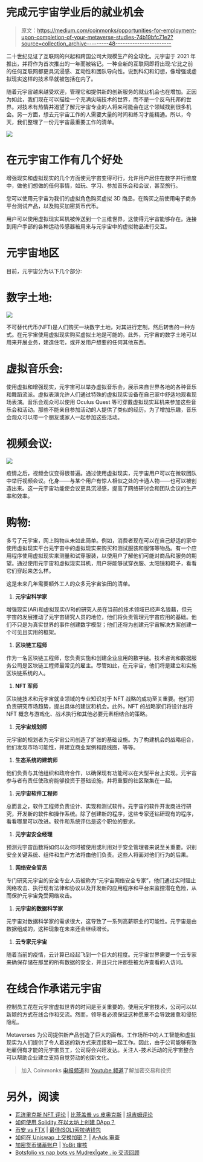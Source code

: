 # 完成元宇宙学业后的就业机会

> 原文：<https://medium.com/coinmonks/opportunities-for-employment-upon-completion-of-your-metaverse-studies-74b19bfc71e2?source=collection_archive---------48----------------------->

二十世纪见证了互联网的兴起和跨国公司大规模生产的全球化。元宇宙于 2021 年推出，并将作为首次推出的一年而被铭记。一种全新的互联网即将出现:它比之前的任何互联网都更具沉浸感、互动性和团队导向性。说到科幻和幻想，像增强或虚拟现实这样的技术早就被包括在内了。

随着元宇宙越来越受欢迎，管理它和提供新的创新服务的就业机会也在增加。正因为如此，我们现在可以描绘一个充满尖端技术的世界，而不是一个反乌托邦的世界。对技术有热情并渴望了解元宇宙专业的人将来可能会在这个领域找到很多机会。另一方面，想去元宇宙工作的人需要大量的时间和练习才能精通。所以，今天，我们整理了一份元宇宙最重要工作的清单。

![](img/b1af2c2d9655214a463f178ebf058266.png)

# 在元宇宙工作有几个好处

增强现实和虚拟现实的几个方面使元宇宙变得可行，允许用户居住在数字并行维度中，做他们想做的任何事情，如玩、学习、参加音乐会和会议，甚至旅行。

您可以使用元宇宙为我们的虚拟角色购买虚拟 3D 商品，在购买之前使用电子商务平台测试产品，以及购买加密货币代币。

用户可以使用虚拟现实耳机被传送到一个三维世界，这使得元宇宙能够存在。连接到用户手部的各种运动传感器被用来与元宇宙中的虚拟物品进行交互。

# 元宇宙地区

目前，元宇宙分为以下几个部分:

# 数字土地:

![](img/96cce554ed13b180e0474bca7607ba53.png)

不可替代代币(NFT)是人们购买一块数字土地，对其进行定制，然后转售的一种方式。在元宇宙使用虚拟现实购买虚拟土地是可能的。此外，元宇宙的数字土地可以用来开展业务，建造住宅，或开发用户想要的任何其他东西。

# 虚拟音乐会:

使用虚拟和增强现实，元宇宙可以举办虚拟音乐会，展示来自世界各地的各种音乐和舞蹈流派。虚拟表演允许人们通过特殊的虚拟现实设备在自己家中舒适地观看现场表演。音乐会观众可以使用 Oculus Quest 等可穿戴虚拟现实耳机来参加这些音乐会和活动。那些不能亲自参加活动的人提供了类似的经历。为了增加乐趣，音乐会观众可以带一个朋友或家人一起参加这些活动。

# 视频会议:

![](img/1af60cdae4d710aef57a1b01ebffff9e.png)

疫情之后，视频会议变得很普遍。通过使用虚拟现实，元宇宙用户可以在微软团队中举行视频会议。化身——与某个用户有惊人相似之处的卡通人物——也可以被创造出来。这一元宇宙功能使会议更具沉浸感，提高了网络研讨会和团队会议的生产率和效率。

# 购物:

多亏了元宇宙，网上购物从未如此简单。例如，消费者现在可以在自己舒适的家中使用虚拟现实平台元宇宙中的虚拟现实来购买和测试服装和服饰等物品。有一个应用程序使用虚拟现实来测量和试穿服装，以使用户了解他们可能对商品和服务的期望。通过使用元宇宙和虚拟现实耳机，用户将能够试穿衣服、太阳镜和鞋子，看看它们穿起来怎么样。

这是未来几年需要额外工人的众多元宇宙油田的清单。

1.  **元宇宙科学家**

增强现实(AR)和虚拟现实(VR)的研究人员在当前的技术领域已经声名狼藉，但元宇宙的发展推动了元宇宙研究人员的地位，他们将负责管理元宇宙应用的基础。他们不只是为真实世界的事件创建数字模型；他们还将为创建元宇宙解决方案创建一个可见且实用的框架。

1.  **区块链工程师**

作为一名区块链工程师，您负责实施和创建企业应用的数字链。技术咨询和数据服务公司是区块链工程师最常见的雇主。尽管如此，在元宇宙，他们将是建立和实施区块链系统的人。

1.  **NFT 军师**

区块链技术和元宇宙就业领域的专业知识对于 NFT 战略的成功至关重要。他们将负责研究市场趋势，提出具体的建议和机会。此外，NFT 的战略家们将设计出将 NFT 概念与游戏化、战术执行和其他必要元素相结合的策略。

1.  **元宇宙规划师**

元宇宙的规划者为元宇宙公司创造了扩张的基础设施。为了构建机会的战略组合，他们发现市场可能性，并建立商业案例和路线图，等等。

1.  **生态系统的建筑师**

他们负责与其他组织和政府合作，以确保现有功能可以在大型平台上实现。元宇宙参与者有责任使政府能够投资于基础设施，并将重要的社区聚集在一起。

1.  **元宇宙软件工程师**

总而言之，软件工程师负责设计、实现和测试软件。元宇宙的软件开发商进行研究，开发新的软件和操作系统。除了创建新的程序，这些专家还钻研现有的程序，看看哪里可以改进。软件和系统评估是这个职位的要求。

1.  **元宇宙安全经理**

预测元宇宙函数将如何以及何时被使用或利用对于安全管理者来说至关重要。识别安全关键系统、组件和生产方法将由他们负责。这些人将面对他们行为的后果。

1.  **网络安全官员**

专门研究元宇宙的安全专业人员被称为“元宇宙网络安全专家”，他们通过实时阻止网络攻击、执行现有法律和协议以及开发新的应用程序和平台来监控潜在危险，从而保护元宇宙免受网络攻击。

1.  **元宇宙的数据科学家**

元宇宙对数据科学家的需求很大，这导致了一系列高薪职业的可能性。元宇宙是由数据组成的，这种现象在未来还会继续增长。

1.  **云专家元宇宙**

随着当前的疫情，云计算已经起飞到一个巨大的程度。元宇宙世界需要一个云专家来确保存储在那里的所有数据的安全，并且只允许那些被允许查看的人访问。

# 在线合作承诺元宇宙

控制员工花在元宇宙虚拟世界的时间是至关重要的。使用元宇宙技术，公司可以以新颖的方式在线合作和交流。然而，领导者必须保证这种愿景不会导致疲惫和侵犯隐私。

Metaverses 为公司提供新产品创造了巨大的画布。工作场所中的人工智能和虚拟现实为人们提供了令人着迷的新方式来连接和一起工作。因此，由于公司能够有效地雇佣有才能的元宇宙员工，公司将会兴旺发达。关注人-技术活动的元宇宙整合可以帮助企业建立支持自觉劳动的创新文化。

> 加入 Coinmonks [电报频道](https://t.me/coincodecap)和 [Youtube 频道](https://www.youtube.com/c/coinmonks/videos)了解加密交易和投资

# 另外，阅读

*   [瓦济里克斯 NFT 评论](https://coincodecap.com/wazirx-nft-review) | [比茨盖普 vs 皮奥克斯](https://coincodecap.com/bitsgap-vs-pionex) | [坦吉姆评论](https://coincodecap.com/tangem-wallet-review)
*   [如何使用 Solidity 在以太坊上创建 DApp？](https://coincodecap.com/create-a-dapp-on-ethereum-using-solidity)
*   [币安 vs FTX](https://coincodecap.com/binance-vs-ftx) | [最佳(SOL)索拉纳钱包](https://coincodecap.com/solana-wallets)
*   [如何在 Uniswap 上交换加密？](https://coincodecap.com/swap-crypto-on-uniswap) | [A-Ads 审查](https://coincodecap.com/a-ads-review)
*   [加密货币储蓄账户](/coinmonks/cryptocurrency-savings-accounts-be3bc0feffbf) | [YoBit 审核](/coinmonks/yobit-review-175464162c62)
*   [Botsfolio vs nap bots vs Mudrex](/coinmonks/botsfolio-vs-napbots-vs-mudrex-c81344970c02)|[gate . io 交流回顾](/coinmonks/gate-io-exchange-review-61bf87b7078f)